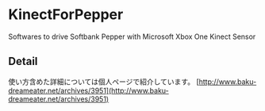 # KinectForPepper
Softwares to drive Softbank Pepper with Microsoft Xbox One Kinect Sensor

## Detail
使い方含めた詳細については個人ページで紹介しています。
[http://www.baku-dreameater.net/archives/3951](http://www.baku-dreameater.net/archives/3951)

